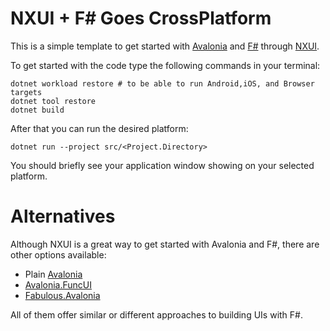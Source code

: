 # NXUI + F# Goes CrossPlatform

This is a simple template to get started with [Avalonia](https://avaloniaui.net/) and [F#](https://fsharp.org/) through [NXUI](https://github.com/wieslawsoltes/NXUI).

To get started with the code type the following commands in your terminal:

```pwsh
dotnet workload restore # to be able to run Android,iOS, and Browser targets
dotnet tool restore
dotnet build
```

After that you can run the desired platform:

```pwsh
dotnet run --project src/<Project.Directory>
```

You should briefly see your application window showing on your selected platform.

# Alternatives

Although NXUI is a great way to get started with Avalonia and F#, there are other options available:

- Plain [Avalonia](https://avaloniaui.net/)
- [Avalonia.FuncUI](https://github.com/fsprojects/Avalonia.FuncUI)
- [Fabulous.Avalonia](https://github.com/fabulous-dev/Fabulous.Avalonia)

All of them offer similar or different approaches to building UIs with F#.
